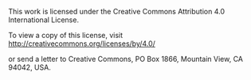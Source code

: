 
This work is licensed under the Creative Commons Attribution 4.0 International License. 

To view a copy of this license, visit 
  http://creativecommons.org/licenses/by/4.0/ 

or send a letter to 
  Creative Commons, 
  PO Box 1866, 
  Mountain View, 
  CA 94042, 
  USA.
